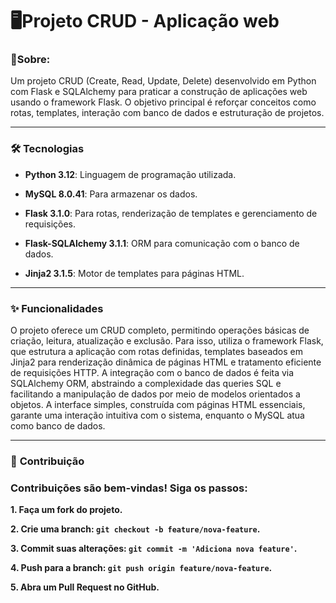 # 🖥️**Projeto CRUD - Aplicação web**
### 📒**Sobre:**

 Um projeto CRUD (Create, Read, Update, Delete) desenvolvido em Python com Flask e SQLAlchemy para praticar a construção de aplicações web usando o framework Flask. O objetivo principal é reforçar conceitos como rotas, templates, interação com banco de dados e estruturação de projetos.

---

### 🛠️ Tecnologias

- **Python 3.12**: Linguagem de programação utilizada.
- **MySQL 8.0.41**: Para armazenar os dados.
- **Flask 3.1.0**: Para rotas, renderização de templates e gerenciamento de requisições.

- **Flask-SQLAlchemy 3.1.1**: ORM para comunicação com o banco de dados.
- **Jinja2 3.1.5**: Motor de templates para páginas HTML.

 ---

 ### ✨ Funcionalidades

O projeto oferece um CRUD completo, permitindo operações básicas de criação, leitura, atualização e exclusão. Para isso, utiliza o framework Flask, que estrutura a aplicação com rotas definidas, templates baseados em Jinja2 para renderização dinâmica de páginas HTML e tratamento eficiente de requisições HTTP. A integração com o banco de dados é feita via SQLAlchemy ORM, abstraindo a complexidade das queries SQL e facilitando a manipulação de dados por meio de modelos orientados a objetos. A interface simples, construída com páginas HTML essenciais, garante uma interação intuitiva com o sistema, enquanto o MySQL atua como banco de dados.

---

### 🤝 **Contribuição**
### Contribuições são bem-vindas! Siga os passos:

**1. Faça um fork do projeto.**

**2. Crie uma branch: `git checkout -b feature/nova-feature`.**

**3. Commit suas alterações:  `git commit -m 'Adiciona nova feature'`.**

**4. Push para a branch:  `git push origin feature/nova-feature`.**

**5. Abra um Pull Request no GitHub.**
